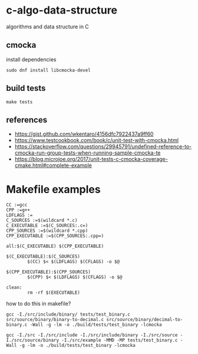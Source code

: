 # c-algo-data-structure

algorithms and data structure in C

## cmocka

install dependencies

```shell
sudo dnf install libcmocka-devel
```

## build tests

```shell
make tests
```

## references

- https://gist.github.com/wkentaro/4156dfc7922437a9ff60
- https://www.testcookbook.com/book/c/unit-test-with-cmocka.html
- https://stackoverflow.com/questions/29945791/undefined-reference-to-cmocka-run-group-tests-when-running-sample-cmocka-te
- https://blog.microjoe.org/2017/unit-tests-c-cmocka-coverage-cmake.html#complete-example

# Makefile examples

```make
CC :=gcc
CPP :=g++
LDFLAGS :=
C_SOURCES :=$(wildcard *.c)
C_EXECUTABLE :=$(C_SOURCES:.c=)
CPP_SOURCES :=$(wildcard *.cpp)
CPP_EXECUTABLE :=$(CPP_SOURCES:.cpp=)

all:$(C_EXECUTABLE) $(CPP_EXECUTABLE)

$(C_EXECUTABLE):$(C_SOURCES)
		$(CC) $< $(LDFLAGS) $(CFLAGS) -o $@

$(CPP_EXECUTABLE):$(CPP_SOURCES)
		$(CPP) $< $(LDFLAGS) $(CFLAGS) -o $@

clean:
		rm -rf $(EXECUTABLE)
```

how to do this in makefile?

```shell
gcc -I./src/include/binary/ tests/test_binary.c src/source/binary/binary-to-decimal.c src/source/binary/decimal-to-binary.c -Wall -g -lm -o ./build/tests/test_binary -lcmocka

gcc -I./src -I./src/include -I./src/include/binary -I./src/source -I./src/source/binary -I./src/example -MMD -MP tests/test_binary.c -Wall -g -lm -o ./build/tests/test_binary -lcmocka
```
